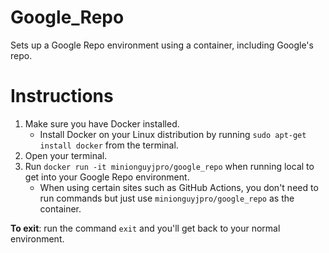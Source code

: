 # Google_Repo
Sets up a Google Repo environment using a container, including Google's repo.
# Instructions
1. Make sure you have Docker installed.
   * Install Docker on your Linux distribution by running ``sudo apt-get install docker`` from the terminal.
2. Open your terminal.
3. Run ``docker run -it minionguyjpro/google_repo`` when running local to get into your Google Repo environment.
   * When using certain sites such as GitHub Actions, you don't need to run commands but just use ``minionguyjpro/google_repo`` as the container.

**To exit**: run the command ``exit`` and you'll get back to your normal environment.
